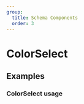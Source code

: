 ```yaml
---
group:
  title: Schema Components
  order: 3
---
```


# ColorSelect

## Examples

### ColorSelect usage

<code src="./demos/demo1.tsx"></code>
